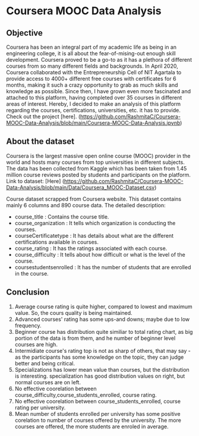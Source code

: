 # Coursera MOOC Data Analysis

## Objective

Coursera has been an integral part of my academic life as being in an engineering college, it is all about the fear-of-mising-out enough skill development. Coursera proved to be a go-to as it has a plethora of different courses from so many different fields and backgrounds. In April 2020, Coursera collaborated with the Entrepreneurship Cell of NIT Agartala to provide access to 4000+ different free courses with certificates for 6 months, making it such a crazy opportunity to grab as much skills and knowledge as possible. Since then, I have grown even more fascinated and attached to this platform, having completed over 35 courses in different areas of interest. Hereby, I decided to make an analysis of this platform regarding the courses, certifications, universities, etc. it has to provide.
Check out the project [here]. (https://github.com/RashmitaC/Coursera-MOOC-Data-Analysis/blob/main/Coursera-MOOC-Data-Analysis.ipynb)


## About the dataset

Coursera is the largest massive open online course (MOOC) provider in the world and hosts many courses from top universities in different subjects. The data has been collected from Kaggle which has been taken from 1.45 million course reviews posted by students and participants on the platform. 
Link to dataset: [Here] (https://github.com/RashmitaC/Coursera-MOOC-Data-Analysis/blob/main/Data/Coursera_MOOC-Dataset.csv)

Course dataset scrapped from Coursera website. This dataset contains mainly 6 columns and 890 course data. The detailed description:

* course_title : Contains the course title.
* course_organization : It tells which organization is conducting the courses.
* courseCertificatetype : It has details about what are the different certifications available in courses.
* course_rating : It has the ratings associated with each course.
* course_difficulty : It tells about how difficult or what is the level of the course.
* coursestudentsenrolled : It has the number of students that are enrolled in the course.


## Conclusion

1. Average course rating is quite higher, compared to lowest and maximum value. So, the cours quality is being maintained.
2. Advanced courses' rating has some ups-and downs; maybe due to low frequency.
3. Beginner course has distribution quite similiar to total rating chart, as big portion of the data is from them, and he number of beginner level courses are high.
4. Intermidiate course's rating top is not as sharp of others, that may say - as the participants has some knowledge on the topic, they can judge better and being critical.
5. Specializations has lower mean value than courses, but the distribution is interesting. specialization has good distribution values on right, but normal courses are on left.
6. No effective coorelation between course_difficulty,course_students_enrolled, course rating.
7. No effective coorelation between course_students_enrolled, course rating per university.
8. Mean number of students enrolled per university has some positive corelation to number of courses offered by the university. The more courses are offered, the more students are enroled in average.